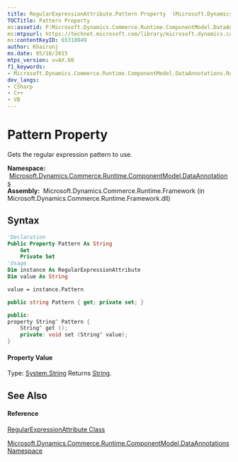 ```yaml
---
title: RegularExpressionAttribute.Pattern Property  (Microsoft.Dynamics.Commerce.Runtime.ComponentModel.DataAnnotations)
TOCTitle: Pattern Property
ms:assetid: P:Microsoft.Dynamics.Commerce.Runtime.ComponentModel.DataAnnotations.RegularExpressionAttribute.Pattern
ms:mtpsurl: https://technet.microsoft.com/library/microsoft.dynamics.commerce.runtime.componentmodel.dataannotations.regularexpressionattribute.pattern(v=AX.60)
ms:contentKeyID: 65318949
author: Khairunj
ms.date: 05/18/2015
mtps_version: v=AX.60
f1_keywords:
- Microsoft.Dynamics.Commerce.Runtime.ComponentModel.DataAnnotations.RegularExpressionAttribute.Pattern
dev_langs:
- CSharp
- C++
- VB
---
```


# Pattern Property

Gets the regular expression pattern to use.

**Namespace:**  [Microsoft.Dynamics.Commerce.Runtime.ComponentModel.DataAnnotations](microsoft-dynamics-commerce-runtime-componentmodel-dataannotations-namespace.md)  
**Assembly:**  Microsoft.Dynamics.Commerce.Runtime.Framework (in Microsoft.Dynamics.Commerce.Runtime.Framework.dll)

## Syntax

``` vb
'Declaration
Public Property Pattern As String
    Get
    Private Set
'Usage
Dim instance As RegularExpressionAttribute
Dim value As String

value = instance.Pattern
```

``` csharp
public string Pattern { get; private set; }
```

``` c++
public:
property String^ Pattern {
    String^ get ();
    private: void set (String^ value);
}
```

#### Property Value

Type: [System.String](https://technet.microsoft.com/library/s1wwdcbf\(v=ax.60\))  
Returns [String](https://technet.microsoft.com/library/s1wwdcbf\(v=ax.60\)).  

## See Also

#### Reference

[RegularExpressionAttribute Class](regularexpressionattribute-class-microsoft-dynamics-commerce-runtime-componentmodel-dataannotations.md)

[Microsoft.Dynamics.Commerce.Runtime.ComponentModel.DataAnnotations Namespace](microsoft-dynamics-commerce-runtime-componentmodel-dataannotations-namespace.md)

